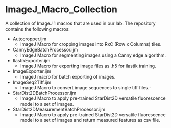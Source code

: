 # ImageJ_Macro_Collection
A collection of ImageJ 1 macros that are used in our lab. 
The repository contains the following macros:
  - Autocropper.ijm
      - ImageJ Macro for cropping images into RxC (Row x Columns) tiles.
  - CannyEdgeBatchProcessor.ijm
    - ImageJ Macro for segmenting images using a Canny edge algorithm. 
  - IlastikExporter.ijm
    - ImageJ Macro for exporting image files as .h5 for ilastik training.
  - ImageExporter.ijm
    - ImageJ macro for batch exporting of images.
  - ImageSeq2Tiff.ijm
    - ImageJ Macro to convert image sequences to single tiff files.- 
  - StarDist2DBatchProcessor.ijm
    - ImageJ Macro to apply pre-trained StarDist2D versatile fluorescence model to a set of images.
  - StarDist2DMeasurementBatchProcessor.ijm
    - ImageJ Macro to apply pre-trained StarDist2D versatile fluorescence model to a set of images and return measured features as csv file.
  
  
  
  
  
